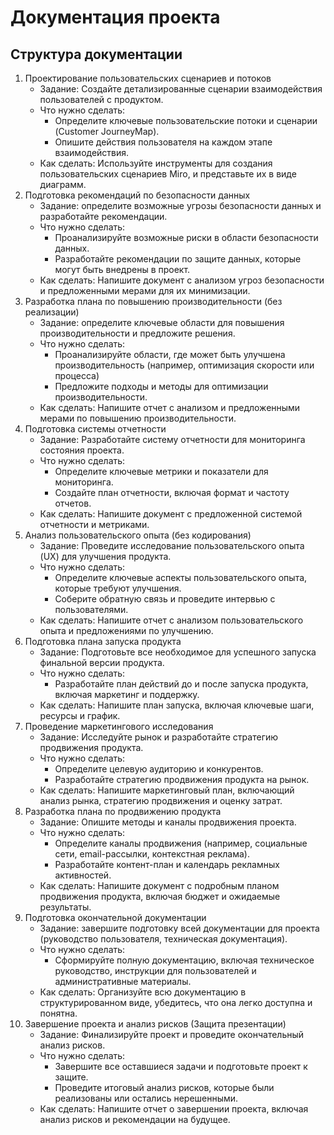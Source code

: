 # Документация проекта

## Структура документации

1. Проектирование пользовательских сценариев и потоков
   - Задание: Создайте детализированные сценарии взаимодействия пользователей с продуктом.
   - Что нужно сделать:
     - Определите ключевые пользовательские потоки и сценарии (Customer JourneyMap).
     - Опишите действия пользователя на каждом этапе взаимодействия.
   - Как сделать: Используйте инструменты для создания пользовательских сценариев Miro, и представьте их в виде диаграмм.
2. Подготовка рекомендаций по безопасности данных
   - Задание: определите возможные угрозы безопасности данных и разработайте рекомендации.
   - Что нужно сделать:
     - Проанализируйте возможные риски в области безопасности данных.
     - Разработайте рекомендации по защите данных, которые могут быть внедрены в проект.
   - Как сделать: Напишите документ с анализом угроз безопасности и предложенными мерами для их минимизации.
3. Разработка плана по повышению производительности (без реализации)
   - Задание: определите ключевые области для повышения производительности и предложите решения.
   - Что нужно сделать:
     - Проанализируйте области, где может быть улучшена производительность (например, оптимизация скорости или процесса)
     - Предложите подходы и методы для оптимизации производительности.
   - Как сделать: Напишите отчет с анализом и предложенными мерами по повышению производительности.
4. Подготовка системы отчетности
   - Задание: Разработайте систему отчетности для мониторинга состояния проекта.
   - Что нужно сделать:
     - Определите ключевые метрики и показатели для мониторинга.
     - Создайте план отчетности, включая формат и частоту отчетов.
   - Как сделать: Напишите документ с предложенной системой отчетности и метриками.
5. Анализ пользовательского опыта (без кодирования)
   - Задание: Проведите исследование пользовательского опыта (UX) для улучшения продукта.
   - Что нужно сделать:
     - Определите ключевые аспекты пользовательского опыта, которые требуют улучшения.
     - Соберите обратную связь и проведите интервью с пользователями.
   - Как сделать: Напишите отчет с анализом пользовательского опыта и предложениями по улучшению.
6. Подготовка плана запуска продукта
   - Задание: Подготовьте все необходимое для успешного запуска финальной версии продукта.
   - Что нужно сделать:
     - Разработайте план действий до и после запуска продукта, включая маркетинг и поддержку.
   - Как сделать: Напишите план запуска, включая ключевые шаги, ресурсы и график.
7. Проведение маркетингового исследования
   - Задание: Исследуйте рынок и разработайте стратегию продвижения продукта.
   - Что нужно сделать:
     - Определите целевую аудиторию и конкурентов.
     - Разработайте стратегию продвижения продукта на рынок.
   - Как сделать: Напишите маркетинговый план, включающий анализ рынка, стратегию продвижения и оценку затрат.
8. Разработка плана по продвижению продукта
   - Задание: Опишите методы и каналы продвижения проекта.
   - Что нужно сделать:
     - Определите каналы продвижения (например, социальные сети, email-рассылки, контекстная реклама).
     - Разработайте контент-план и календарь рекламных активностей.
   - Как сделать: Напишите документ с подробным планом продвижения продукта, включая бюджет и ожидаемые результаты.
9. Подготовка окончательной документации
   - Задание: завершите подготовку всей документации для проекта (руководство пользователя, техническая документация).
   - Что нужно сделать:
     - Сформируйте полную документацию, включая техническое руководство, инструкции для пользователей и административные материалы.
   - Как сделать: Организуйте всю документацию в структурированном виде, убедитесь, что она легко доступна и понятна.
10. Завершение проекта и анализ рисков (Защита презентации)
    - Задание: Финализируйте проект и проведите окончательный анализ рисков.
    - Что нужно сделать:
      - Завершите все оставшиеся задачи и подготовьте проект к защите.
      - Проведите итоговый анализ рисков, которые были реализованы или остались нерешенными.
    - Как сделать: Напишите отчет о завершении проекта, включая анализ рисков и рекомендации на будущее.